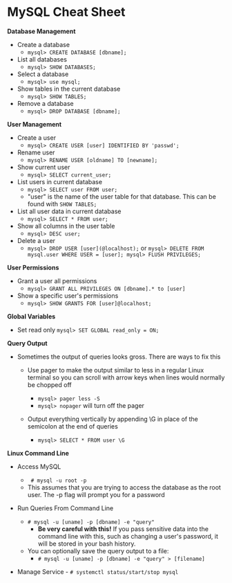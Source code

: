 # MySQL Cheat Sheet

**Database Management** 
 - Create a database 
	 - `mysql> CREATE DATABASE [dbname];`
 - List all databases 
	 - `mysql> SHOW DATABASES;`
 - Select a database 
	 - `mysql> use mysql;`
 - Show tables in the current database 
	 - `mysql> SHOW TABLES;`
 - Remove a database 
	 - `mysql> DROP DATABASE [dbname];` 

**User Management**
 - Create a user
	 -  `mysql> CREATE USER [user] IDENTIFIED BY 'passwd';`
 - Rename user 
	 - `mysql> RENAME USER [oldname] TO [newname];`
 - Show current user
	 -  `mysql> SELECT current_user;`
 - List users in current database 
	 - `mysql> SELECT user FROM user;` 
	 - "user" is the name of the user table for that database. This can be found with `SHOW TABLES;` 
 - List all user data in current database 
	 - `mysql> SELECT * FROM user;`
 - Show all columns in the user table 
	 - `mysql> DESC user;`
 - Delete a user 
	 - `mysql> DROP USER [user](@localhost);` 
	or `mysql> DELETE FROM mysql.user WHERE USER = [user]; mysql> FLUSH PRIVILEGES; `
 
 **User Permissions**
 - Grant a user all permissions 
	 - `mysql> GRANT ALL PRIVILEGES ON [dbname].* to [user]` 
 - Show a specific user's permissions
	-   `mysql> SHOW GRANTS FOR [user]@localhost;`

**Global Variables**
 - Set read only `mysql> SET GLOBAL read_only = ON;`

**Query Output**
 - Sometimes the output of queries looks gross. There are ways to fix this
	 -  Use pager to make the output similar to less in a regular Linux terminal so you can scroll with arrow keys when lines would normally be chopped off 
		 -  `mysql> pager less -S`
		 - `mysql> nopager` will turn off the pager

	 - Output everything vertically by appending \G in place of the semicolon at the end of queries 
		 - `mysql> SELECT * FROM user \G`


**Linux Command Line**
 - Access MySQL 
	 - ` # mysql -u root -p`
	 - This assumes that you are trying to access the database as the root user. The -p flag will prompt you for a password
	
 - Run Queries From Command Line
	 - `# mysql -u [uname] -p [dbname] -e "query"`
		 - **Be very careful with this!** If you pass sensitive data into the command line with this, such as changing a user's password, it will be stored in your bash history.
	 - You can optionally save the query output to a file:
		 - `# mysql -u [uname] -p [dbname] -e "query" > [filename]`

 - Manage Service
		 - `# systemctl status/start/stop mysql`
